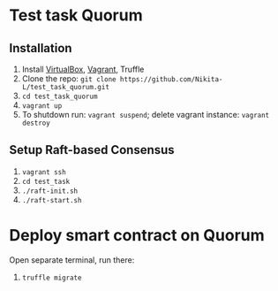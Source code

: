 # Test task Quorum  

## Installation  

1. Install [VirtualBox](https://www.virtualbox.org/wiki/Downloads), [Vagrant](https://www.vagrantup.com/downloads.html), Truffle
2. Clone the repo: `git clone https://github.com/Nikita-L/test_task_quorum.git`  
3. `cd test_task_quorum`  
4. `vagrant up`
5. To shutdown run: `vagrant suspend`; delete vagrant instance: `vagrant destroy`  

## Setup Raft-based Consensus
1. `vagrant ssh`
2. `cd test_task`
3. `./raft-init.sh`
4. `./raft-start.sh`

# Deploy smart contract on Quorum
Open separate terminal, run there:  
1. `truffle migrate`  